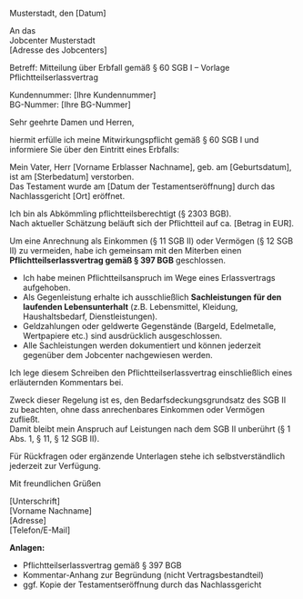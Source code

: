 Musterstadt, den [Datum]

An das  
Jobcenter Musterstadt  
[Adresse des Jobcenters]

Betreff: Mitteilung über Erbfall gemäß § 60 SGB I – Vorlage Pflichtteilserlassvertrag

Kundennummer: [Ihre Kundennummer]  
BG-Nummer: [Ihre BG-Nummer]

Sehr geehrte Damen und Herren,

hiermit erfülle ich meine Mitwirkungspflicht gemäß § 60 SGB I und informiere Sie über den Eintritt eines Erbfalls:

Mein Vater, Herr [Vorname Erblasser Nachname], geb. am [Geburtsdatum], ist am [Sterbedatum] verstorben.  
Das Testament wurde am [Datum der Testamentseröffnung] durch das Nachlassgericht [Ort] eröffnet.

Ich bin als Abkömmling pflichtteilsberechtigt (§ 2303 BGB).  
Nach aktueller Schätzung beläuft sich der Pflichtteil auf ca. [Betrag in EUR].  

Um eine Anrechnung als Einkommen (§ 11 SGB II) oder Vermögen (§ 12 SGB II) zu vermeiden, habe ich gemeinsam mit den Miterben einen **Pflichtteilserlassvertrag gemäß § 397 BGB** geschlossen.  
- Ich habe meinen Pflichtteilsanspruch im Wege eines Erlassvertrags aufgehoben.  
- Als Gegenleistung erhalte ich ausschließlich **Sachleistungen für den laufenden Lebensunterhalt** (z.B. Lebensmittel, Kleidung, Haushaltsbedarf, Dienstleistungen).  
- Geldzahlungen oder geldwerte Gegenstände (Bargeld, Edelmetalle, Wertpapiere etc.) sind ausdrücklich ausgeschlossen.  
- Alle Sachleistungen werden dokumentiert und können jederzeit gegenüber dem Jobcenter nachgewiesen werden.

Ich lege diesem Schreiben den Pflichtteilserlassvertrag einschließlich eines erläuternden Kommentars bei.  

Zweck dieser Regelung ist es, den Bedarfsdeckungsgrundsatz des SGB II zu beachten, ohne dass anrechenbares Einkommen oder Vermögen zufließt.  
Damit bleibt mein Anspruch auf Leistungen nach dem SGB II unberührt (§ 1 Abs. 1, § 11, § 12 SGB II).  

Für Rückfragen oder ergänzende Unterlagen stehe ich selbstverständlich jederzeit zur Verfügung.  

Mit freundlichen Grüßen

[Unterschrift]  
[Vorname Nachname]  
[Adresse]  
[Telefon/E-Mail]

**Anlagen:**  
- Pflichtteilserlassvertrag gemäß § 397 BGB  
- Kommentar-Anhang zur Begründung (nicht Vertragsbestandteil)  
- ggf. Kopie der Testamentseröffnung durch das Nachlassgericht
